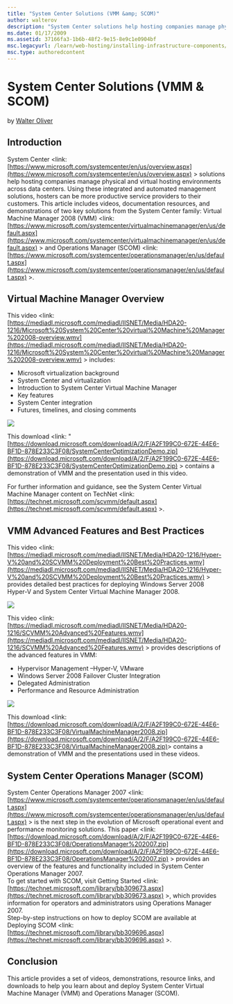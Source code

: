 ```yaml
---
title: "System Center Solutions (VMM &amp; SCOM)"
author: walterov
description: "System Center solutions help hosting companies manage physical and virtual hosting environments across data centers. Using these integrated and automated man..."
ms.date: 01/17/2009
ms.assetid: 37166fa3-1b6b-48f2-9e15-8e9c1e0904bf
msc.legacyurl: /learn/web-hosting/installing-infrastructure-components/system-center-solutions-vmm-amp-scom
msc.type: authoredcontent
---
```

# System Center Solutions (VMM &amp; SCOM)

by [Walter Oliver](https://github.com/walterov)

## Introduction

System Center &lt;link: [https://www.microsoft.com/systemcenter/en/us/overview.aspx](https://www.microsoft.com/systemcenter/en/us/overview.aspx) &gt; solutions help hosting companies manage physical and virtual hosting environments across data centers. Using these integrated and automated management solutions, hosters can be more productive service providers to their customers. This article includes videos, documentation resources, and demonstrations of two key solutions from the System Center family: Virtual Machine Manager 2008 (VMM) &lt;link: [https://www.microsoft.com/systemcenter/virtualmachinemanager/en/us/default.aspx](https://www.microsoft.com/systemcenter/virtualmachinemanager/en/us/default.aspx) &gt; and Operations Manager (SCOM) &lt;link: [https://www.microsoft.com/systemcenter/operationsmanager/en/us/default.aspx](https://www.microsoft.com/systemcenter/operationsmanager/en/us/default.aspx) &gt;.

## Virtual Machine Manager Overview

This video &lt;link: [https://mediadl.microsoft.com/mediadl/IISNET/Media/HDA20-1216/Microsoft%20System%20Center%20virtual%20Machine%20Manager%202008-overview.wmv](https://mediadl.microsoft.com/mediadl/IISNET/Media/HDA20-1216/Microsoft%20System%20Center%20virtual%20Machine%20Manager%202008-overview.wmv) &gt; includes:

- Microsoft virtualization background
- System Center and virtualization
- Introduction to System Center Virtual Machine Manager
- Key features
- System Center integration
- Futures, timelines, and closing comments

[![](system-center-solutions-vmm-amp-scom/_static/image2.jpg)](system-center-solutions-vmm-amp-scom/_static/image1.jpg)

This download &lt;link: "[https://download.microsoft.com/download/A/2/F/A2F199C0-672E-44E6-BF1D-878E233C3F08/SystemCenterOptimizationDemo.zip](https://download.microsoft.com/download/A/2/F/A2F199C0-672E-44E6-BF1D-878E233C3F08/SystemCenterOptimizationDemo.zip) &gt; contains a demonstration of VMM and the presentation used in this video.

For further information and guidance, see the System Center Virtual Machine Manager content on TechNet &lt;link: [https://technet.microsoft.com/scvmm/default.aspx](https://technet.microsoft.com/scvmm/default.aspx) &gt;.

## VMM Advanced Features and Best Practices

This video &lt;link: [https://mediadl.microsoft.com/mediadl/IISNET/Media/HDA20-1216/Hyper-V%20and%20SCVMM%20Deployment%20Best%20Practices.wmv](https://mediadl.microsoft.com/mediadl/IISNET/Media/HDA20-1216/Hyper-V%20and%20SCVMM%20Deployment%20Best%20Practices.wmv) &gt; provides detailed best practices for deploying Windows Server 2008 Hyper-V and System Center Virtual Machine Manager 2008.

[![](system-center-solutions-vmm-amp-scom/_static/image4.jpg)](system-center-solutions-vmm-amp-scom/_static/image3.jpg)

This video &lt;link: [https://mediadl.microsoft.com/mediadl/IISNET/Media/HDA20-1216/SCVMM%20Advanced%20Features.wmv](https://mediadl.microsoft.com/mediadl/IISNET/Media/HDA20-1216/SCVMM%20Advanced%20Features.wmv) &gt; provides descriptions of the advanced features in VMM:

- Hypervisor Management –Hyper-V, VMware
- Windows Server 2008 Failover Cluster Integration
- Delegated Administration
- Performance and Resource Administration

[![](system-center-solutions-vmm-amp-scom/_static/image6.jpg)](system-center-solutions-vmm-amp-scom/_static/image5.jpg)

This download &lt;link: [https://download.microsoft.com/download/A/2/F/A2F199C0-672E-44E6-BF1D-878E233C3F08/VirtualMachineManager2008.zip](https://download.microsoft.com/download/A/2/F/A2F199C0-672E-44E6-BF1D-878E233C3F08/VirtualMachineManager2008.zip)&gt; contains a demonstration of VMM and the presentations used in these videos.

## System Center Operations Manager (SCOM)

System Center Operations Manager 2007 &lt;link: [https://www.microsoft.com/systemcenter/operationsmanager/en/us/default.aspx](https://www.microsoft.com/systemcenter/operationsmanager/en/us/default.aspx) &gt; is the next step in the evolution of Microsoft operational event and performance monitoring solutions. This paper &lt;link: [https://download.microsoft.com/download/A/2/F/A2F199C0-672E-44E6-BF1D-878E233C3F08/OperationsManager%202007.zip](https://download.microsoft.com/download/A/2/F/A2F199C0-672E-44E6-BF1D-878E233C3F08/OperationsManager%202007.zip) &gt; provides an overview of the features and functionality included in System Center Operations Manager 2007.  
To get started with SCOM, visit Getting Started &lt;link: [https://technet.microsoft.com/library/bb309673.aspx](https://technet.microsoft.com/library/bb309673.aspx) &gt;, which provides information for operators and administrators using Operations Manager 2007.  
Step-by-step instructions on how to deploy SCOM are available at Deploying SCOM &lt;link: [https://technet.microsoft.com/library/bb309696.aspx](https://technet.microsoft.com/library/bb309696.aspx) &gt;.

## Conclusion

This article provides a set of videos, demonstrations, resource links, and downloads to help you learn about and deploy System Center Virtual Machine Manager (VMM) and Operations Manager (SCOM).
